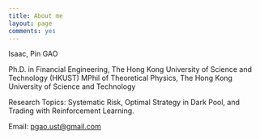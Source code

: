 ```yaml
---
title: About me
layout: page
comments: yes
---
```

  
Isaac, Pin GAO

Ph.D. in Financial Engineering, The Hong Kong University of Science and Technology (HKUST)
MPhil of Theoretical Physics, The Hong Kong University of Science and Technology

Research Topics: Systematic Risk, Optimal Strategy in Dark Pool, and Trading with Reinforcement Learning.

Email: pgao.ust@gmail.com      
  
